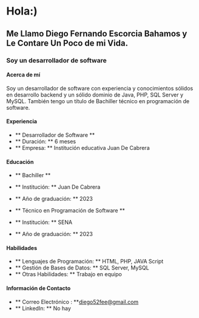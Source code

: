 # Hola:)

## Me Llamo Diego Fernando Escorcia Bahamos y Le Contare Un Poco de mi Vida.

### Soy un desarrollador de software

#### Acerca de mí
Soy un desarrollador de software con experiencia y conocimientos sólidos en desarrollo backend y un sólido dominio de Java, PHP, SQL Server y MySQL. También tengo un título de Bachiller técnico en programación de software.

#### Experiencia
-  ** Desarrollador de Software **
  -  ** Duración: ** 6 meses
  -  ** Empresa: ** Institución educativa Juan De Cabrera


#### Educación
-  ** Bachiller **
  -  ** Institución: ** Juan De Cabrera
  -  ** Año de graduación: ** 2023

-  ** Técnico en Programación de Software **
  -  ** Institución: ** SENA
  -  ** Año de graduación: ** 2023

#### Habilidades
-  ** Lenguajes de Programación: ** HTML, PHP, JAVA Script
-  ** Gestión de Bases de Datos: ** SQL Server, MySQL
-  ** Otras Habilidades: ** Trabajo en equipo

#### Información de Contacto
-  ** Correo Electrónico : **diego52fee@gmail.com 
-  ** LinkedIn: ** No hay
